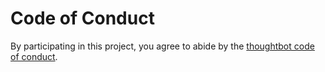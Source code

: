 # Code of Conduct

By participating in this project, you agree to abide by the [thoughtbot code of conduct].

[thoughtbot code of conduct]: https://thoughtbot.com/open-source-code-of-conduct
